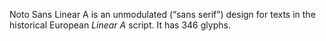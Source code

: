 Noto Sans Linear A is an unmodulated (“sans serif”) design for texts in the historical European _Linear A_ script. It has 346 glyphs.